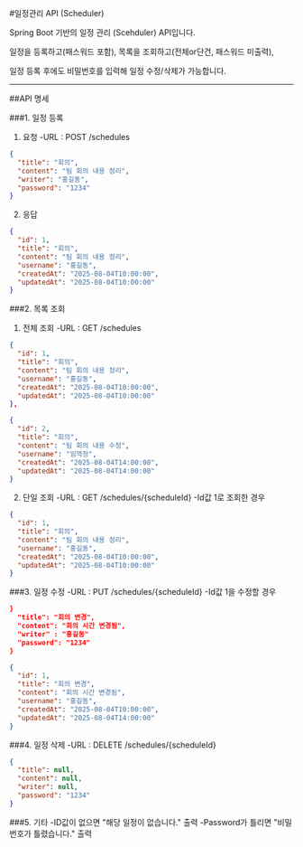 #일정관리 API (Scheduler)

Spring Boot 기반의 일정 관리 (Scehduler) API입니다. 

일정을 등록하고(패스워드 포함), 목록을 조회하고(전체or단건, 패스워드 미출력), 

일정 등록 후에도 비밀번호를 입력해 일정 수정/삭제가 가능합니다.

--------------------------------------------------------------------------------------------------

##API 명세

###1. 일정 등록
1) 요청
-URL : POST /schedules
```json     
{     
  "title": "회의",     
  "content": "팀 회의 내용 정리",    
  "writer": "홍길동",     
  "password": "1234"
}
```     
2) 응답
```json
{
  "id": 1,
  "title": "회의",
  "content": "팀 회의 내용 정리",
  "username": "홍길동",
  "createdAt": "2025-08-04T10:00:00",
  "updatedAt": "2025-08-04T10:00:00"
}
```

###2. 목록 조회
1) 전체 조회
-URL : GET /schedules
```json
{
  "id": 1,
  "title": "회의",
  "content": "팀 회의 내용 정리",
  "username": "홍길동",
  "createdAt": "2025-08-04T10:00:00",
  "updatedAt": "2025-08-04T10:00:00"
},

{
  "id": 2,
  "title": "회의",
  "content": "팀 회의 내용 수정",
  "username": "임꺽정",
  "createdAt": "2025-08-04T14:00:00",
  "updatedAt": "2025-08-04T14:00:00"
}
```
2) 단일 조회
-URL : GET /schedules/{scheduleId}
-Id값 1로 조회한 경우
```json
{
  "id": 1,
  "title": "회의",
  "content": "팀 회의 내용 정리",
  "username": "홍길동",
  "createdAt": "2025-08-04T10:00:00",
  "updatedAt": "2025-08-04T10:00:00"
}
```

###3. 일정 수정
-URL : PUT /schedules/{scheduleId}
-Id값 1을 수정할 경우
```json
}
  "title": "회의 변경",
  "content": "회의 시간 변경됨",
  "writer" : "홍길동"
  "password": "1234"
}

{
  "id": 1,
  "title": "회의 변경",
  "content": "회의 시간 변경됨",
  "username": "홍길동",
  "createdAt": "2025-08-04T10:00:00",
  "updatedAt": "2025-08-04T14:00:00"
}
```

###4. 일정 삭제
-URL : DELETE /schedules/{scheduleId}
```json
{
  "title": null,
  "content": null,
  "writer": null,
  "password": "1234"
}
```

###5. 기타
-ID값이 없으면 "해당 일정이 없습니다." 출력
-Password가 틀리면 "비밀번호가 틀렸습니다." 출력

